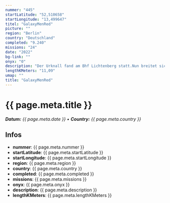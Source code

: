 ```yaml
---
nummer: "445"
startLatitude: "52,510658"
startLongitude: "13,499647"
titel: "GalaxyMenRed"
picture: ""
region: "Berlin"
country: "Deutschland"
completed: "9.240"
missions: "24"
date: "2022"
bg-link: ""
onyx: "0"
description: "Der Urknall fand am Bhf Lichtenberg statt.Nun breitet sich eine neue Galaxy Richtung Friedrichsfelde aus; dehnt sich über den Weitling- und Nöldnerkiez bis sie implodiert und dort endet wo sie begann."
lengthKMeters: "11,09"
umap: ""
title: "GalaxyMenRed"
---
```


# {{ page.meta.title }}
_**Datum:** {{ page.meta.date }} • **Country:** {{ page.meta.country }}_

## Infos
- **nummer**: {{ page.meta.nummer }}
- **startLatitude**: {{ page.meta.startLatitude }}
- **startLongitude**: {{ page.meta.startLongitude }}
- **region**: {{ page.meta.region }}
- **country**: {{ page.meta.country }}
- **completed**: {{ page.meta.completed }}
- **missions**: {{ page.meta.missions }}
- **onyx**: {{ page.meta.onyx }}
- **description**: {{ page.meta.description }}
- **lengthKMeters**: {{ page.meta.lengthKMeters }}

